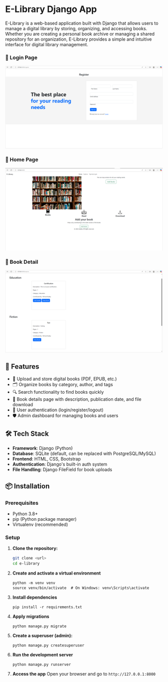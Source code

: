 # E-Library Django App
E-Library is a web-based application built with Django that allows users to manage a digital library by storing, organizing, and accessing books. Whether you are creating a personal book archive or managing a shared repository for an organization, E-Library provides a simple and intuitive interface for digital library management.

### 🔹 Login Page
![Book List](screenshots/Registration.png)

### 🔹 Home Page
![Home Page](screenshots/homepage.png)

### 🔹 Book Detail
![Book Detail](screenshots/Details.png)

## 🚀 Features

- 📖 Upload and store digital books (PDF, EPUB, etc.)
- 🗂️ Organize books by category, author, and tags
- 🔍 Search functionality to find books quickly
- 🧾 Book details page with description, publication date, and file download
- 👤 User authentication (login/register/logout)
- 🛡️ Admin dashboard for managing books and users

## 🛠️ Tech Stack

- **Framework**: Django (Python)
- **Database**: SQLite (default, can be replaced with PostgreSQL/MySQL)
- **Frontend**: HTML, CSS, Bootstrap
- **Authentication**: Django's built-in auth system
- **File Handling**: Django FileField for book uploads

## 📦 Installation

### Prerequisites

- Python 3.8+
- pip (Python package manager)
- Virtualenv (recommended)


### Setup

1. **Clone the repository:**

   ```bash
   git clone <url>
   cd e-library
   ```
2. **Create and activate a virtual environment**
    ```
    python -m venv venv
    source venv/bin/activate  # On Windows: venv\Scripts\activate
    ```
3. **Install dependencies**
    ```
    pip install -r requirements.txt
    ```
4. **Apply migrations**
    ```
    python manage.py migrate
    ```
5. **Create a superuser (admin):**
    ```
    python manage.py createsuperuser
    ```
6. **Run the development server**
    ```
    python manage.py runserver
    ```
7. **Access the app**
    Open your browser and go to ```http://127.0.0.1:8000```